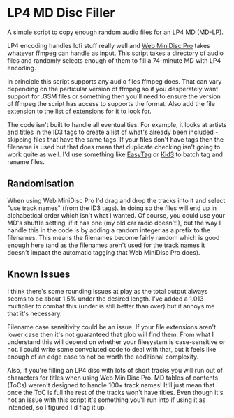# LP4 MD Disc Filler
A simple script to copy enough random audio files for an LP4 MD (MD-LP).

LP4 encoding handles lofi stuff really well and [Web MiniDisc Pro](https://web.minidisc.wiki/) takes whatever ffmpeg can handle as input. 
This script takes a directory of audio files and randomly selects enough of them to fill a 74-minute MD with LP4 encoding.

In principle this script supports any audio files ffmpeg does. That can vary depending on the particular version of ffmpeg
so if you desperately want support for .GSM files or something then you'll need to ensure the version of ffmpeg the script
has access to supports the format. Also add the file extension to the list of extensions for it to look for.

The code isn't built to handle all eventualities. 
For example, it looks at artists and titles in the ID3 tags to create a list of what's already been included - skipping files that have the same tags. 
If your files don't have tags then the filename is used but that does mean that duplicate checking isn't going to work quite as well. 
I'd use something like [EasyTag](https://gitlab.gnome.org/GNOME/easytag) or [Kid3](https://kid3.kde.org/) to batch tag and rename files.

## Randomisation

When using Web MiniDisc Pro I'd drag and drop the tracks into it and select "use track names" (from the ID3 tags). 
In doing so the files will end up in alphabetical order which isn't what I wanted. 
Of course, you could use your MD's shuffle setting, if it has one (my old car radio doesn't!), but the way I handle this in the code is by adding a random integer as a prefix to the filenames. 
This means the filenames become fairly random which is good enough here (and as the filenames aren't used for the track names it doesn't impact the automatic tagging that Web MiniDisc Pro does).

## Known Issues

I think there's some rounding issues at play as the total output always seems to be about 1.5% under the desired length. 
I've added a 1.013 multiplier to combat this (under is still better than over) but it annoys me that it's necessary.

Filename case sensitivity could be an issue. 
If your file extensions aren't lower case then it's not guaranteed that glob will find them.
From what I understand this will depend on whether your filesystem is case-sensitive or not.
I could write some convoluted code to deal with that, but it feels like enough of an edge case to not be worth the additional complexity.

Also, if you're filling an LP4 disc with lots of short tracks you will run out of characters for titles when using Web MiniDisc Pro.
MD tables of contents (ToCs) weren't designed to handle 100+ track names! 
It'll just mean that once the ToC is full the rest of the tracks won't have titles. 
Even though it's not an issue with this script it's something you'll run into if using it as intended, so I figured I'd flag it up.
